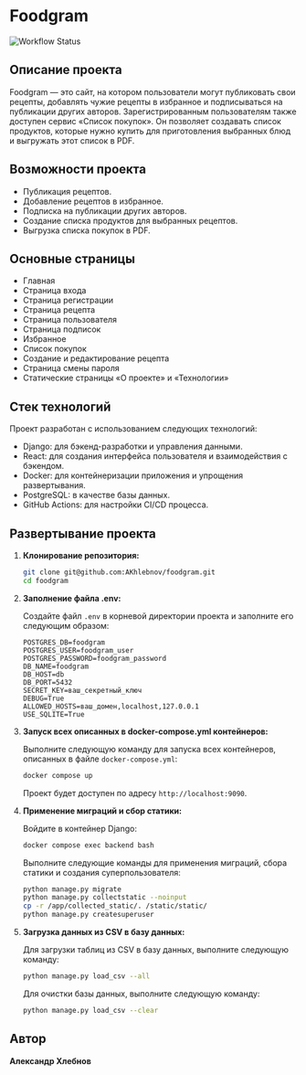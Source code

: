 # Foodgram

![Workflow Status](https://github.com/AKhlebnov/foodgram/actions/workflows/main.yml/badge.svg)

## Описание проекта

Foodgram — это сайт, на котором пользователи могут публиковать свои рецепты,
добавлять чужие рецепты в избранное и подписываться на публикации других авторов.
Зарегистрированным пользователям также доступен сервис «Список покупок». Он позволяет
создавать список продуктов, которые нужно купить для приготовления выбранных блюд и выгружать этот список в PDF.

## Возможности проекта

- Публикация рецептов.
- Добавление рецептов в избранное.
- Подписка на публикации других авторов.
- Создание списка продуктов для выбранных рецептов.
- Выгрузка списка покупок в PDF.

## Основные страницы

- Главная
- Страница входа
- Страница регистрации
- Страница рецепта
- Страница пользователя
- Страница подписок
- Избранное
- Список покупок
- Создание и редактирование рецепта
- Страница смены пароля
- Статические страницы «О проекте» и «Технологии»

## Стек технологий

Проект разработан с использованием следующих технологий:

- Django: для бэкенд-разработки и управления данными.
- React: для создания интерфейса пользователя и взаимодействия с бэкендом.
- Docker: для контейнеризации приложения и упрощения развертывания.
- PostgreSQL: в качестве базы данных.
- GitHub Actions: для настройки CI/CD процесса.

## Развертывание проекта

1. **Клонирование репозитория:**

    ```bash
    git clone git@github.com:AKhlebnov/foodgram.git
    cd foodgram
    ```

2. **Заполнение файла .env:**

    Создайте файл `.env` в корневой директории проекта и заполните его следующим образом:

    ```plaintext
    POSTGRES_DB=foodgram
    POSTGRES_USER=foodgram_user
    POSTGRES_PASSWORD=foodgram_password
    DB_NAME=foodgram
    DB_HOST=db
    DB_PORT=5432
    SECRET_KEY=ваш_секретный_ключ
    DEBUG=True
    ALLOWED_HOSTS=ваш_домен,localhost,127.0.0.1
    USE_SQLITE=True
    ```

3. **Запуск всех описанных в docker-compose.yml контейнеров:**

    Выполните следующую команду для запуска всех контейнеров, описанных в файле `docker-compose.yml`:

    ```bash
    docker compose up
    ```

    Проект будет доступен по адресу `http://localhost:9090`.

4. **Применение миграций и сбор статики:**

    Войдите в контейнер Django:

    ```bash
    docker compose exec backend bash
    ```

    Выполните следующие команды для применения миграций, сбора статики и создания суперпользователя:

    ```bash
    python manage.py migrate
    python manage.py collectstatic --noinput
    cp -r /app/collected_static/. /static/static/
    python manage.py createsuperuser
    ```

5. **Загрузка данных из CSV в базу данных:**

    Для загрузки таблиц из CSV в базу данных, выполните следующую команду:

    ```bash
    python manage.py load_csv --all
    ```

    Для очистки базы данных, выполните следующую команду:

    ```bash
    python manage.py load_csv --clear
    ```

## Автор

**Александр Хлебнов**